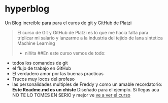 # hyperblog
Un Blog increíble para para el curos de git y GitHub  de Platzi
> El curso de Git y GitHub de Platzi es lo que me hacia falta para triplicar mi salario y lanzarme a la industria del tejido de lana sintetica Machine Learning 
> - niñita 
##En este curso vemos de todo:
* todos los comandos de git 
* el flujo de trabajo en GitHub
* El verdadero amor por las buenas practicas
* Trucos muy locos del profeso
* las personalidades multiples de Freddy
y como un amable recordatorio: **Este Readme.md es un chiste**  Diseñado para el ejemplo. Si llegas aca NO TE LO TOMES EN SERIO y mejor ve [ve a ver el curso](http://https://platzi.com/clases/1557-git-github/19977-readmemd-es-una-excelente-practica/ "ve a ver el curso")